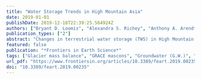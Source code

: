 ```yaml
---
title: "Water Storage Trends in High Mountain Asia"
date: 2019-01-01
publishDate: 2019-12-18T22:39:25.564924Z
authors: ["Bryant D. Loomis", "Alexandra S. Richey", "Anthony A. Arendt", "Ravi Appana", "Y.-J. C. Deweese", "Bart A. Forman", "Sujay V. Kumar", "Terence J. Sabaka", "David E. Shean"]
publication_types: ["2"]
abstract: "Changes in terrestrial water storage (TWS) in High Mountain Asia (HMA) could have major societal impacts, as the region’s large reservoirs of glaciers, snow, and groundwater provide a freshwater source to more than one billion people. We seek to quantify and close the budget of secular changes in TWS over the span of the GRACE satellite mission (2003-2016). To assess the TWS trend budget we consider a new high-resolution mass trend product determined directly from GRACE L1B data, glacier mass balance derived from Digital Elevation Models (DEMs), groundwater variability determined from confined and unconfined well observations, and terrestrial water budget estimates from a suite of land surface model simulations with the NASA Land Information System (LIS). This effort is successful at closing the aggregated TWS trend budget over the entire HMA region, the glaciated portion of HMA, and the Indus and Ganges basins, where the full-region trends are primarily due to the glacier mass balance and groundwater signals. Additionally, we investigate the closure of TWS trends at individual 1-arc-degree mascons (area $approx$12,000 km$textasciicircum2$); a significant improvement in spatial resolution over previous analyses of GRACE-derived trends. This mascon-level analysis reveals locations where the TWS trends are well-explained by the independent datasets, as well as regions where they are not; identifying specific geographic areas where additional data and model improvements are needed. The accurate characterization of total TWS trends and its components presented here is critical to understanding the complex dynamics of the region, and is a necessary step towards projecting future water mass changes in HMA."
featured: false
publication: "*Frontiers in Earth Science*"
tags: ["Glacier mass balance", "GRACE mascons", "Groundwater (G.W.)", "High Mountain Asia (HMA)", "Land information system (LIS)", "Terrestrial water storage (TWS)"]
url_pdf: "https://www.frontiersin.org/articles/10.3389/feart.2019.00235/full"
doi: "10.3389/feart.2019.00235"
---
```


